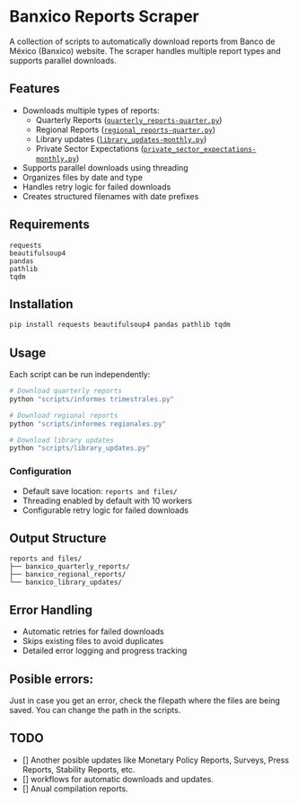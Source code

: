 # Banxico Reports Scraper

A collection of scripts to automatically download reports from Banco de México (Banxico) website. The scraper handles multiple report types and supports parallel downloads.

## Features

- Downloads multiple types of reports:
  - Quarterly Reports ([`quarterly_reports-quarter.py`](scripts/quarterly_reports-quarter.py))
  - Regional Reports ([`regional_reports-quarter.py`](scripts/regional_reports-quarter.py)) 
  - Library updates ([`library_updates-monthly.py`](scripts/library_updates-monthly.py))
  - Private Sector Expectations ([`private_sector_expectations-monthly.py`](scripts/private_sector_expectations-monthly.py))
- Supports parallel downloads using threading
- Organizes files by date and type
- Handles retry logic for failed downloads
- Creates structured filenames with date prefixes

## Requirements

```
requests
beautifulsoup4
pandas
pathlib
tqdm
```

## Installation

```sh
pip install requests beautifulsoup4 pandas pathlib tqdm
```

## Usage

Each script can be run independently:

```sh
# Download quarterly reports
python "scripts/informes trimestrales.py"

# Download regional reports 
python "scripts/informes regionales.py"

# Download library updates
python "scripts/library_updates.py"
```

### Configuration

- Default save location: `reports and files/`
- Threading enabled by default with 10 workers
- Configurable retry logic for failed downloads

## Output Structure

```
reports and files/
├── banxico_quarterly_reports/
├── banxico_regional_reports/
└── banxico_library_updates/
```

## Error Handling

- Automatic retries for failed downloads
- Skips existing files to avoid duplicates
- Detailed error logging and progress tracking

## Posible errors:

Just in case you get an error, check the filepath where the files are being saved. You can change the path in the scripts.

## TODO

- [] Another posible updates like Monetary Policy Reports, Surveys, Press Reports, Stability Reports, etc.
- [] workflows for automatic downloads and updates.
- [] Anual compilation reports.